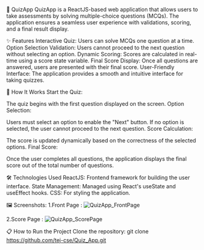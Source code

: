 🎯 QuizApp
QuizApp is a ReactJS-based web application that allows users to take assessments by solving multiple-choice questions (MCQs). The application ensures a seamless user experience with validations, scoring, and a final result display.

✨ Features
Interactive Quiz: Users can solve MCQs one question at a time.
Option Selection Validation: Users cannot proceed to the next question without selecting an option.
Dynamic Scoring: Scores are calculated in real-time using a score state variable.
Final Score Display: Once all questions are answered, users are presented with their final score.
User-Friendly Interface: The application provides a smooth and intuitive interface for taking quizzes.

🚀 How It Works
Start the Quiz:

The quiz begins with the first question displayed on the screen.
Option Selection:

Users must select an option to enable the "Next" button.
If no option is selected, the user cannot proceed to the next question.
Score Calculation:

The score is updated dynamically based on the correctness of the selected options.
Final Score:

Once the user completes all questions, the application displays the final score out of the total number of questions.

🛠️ Technologies Used
ReactJS: Frontend framework for building the user interface.
State Management: Managed using React's useState and useEffect hooks.
CSS: For styling the application.

🖼️ Screenshots:
1.Front Page :
![QuizApp_FrontPage](https://github.com/user-attachments/assets/c06b49a5-d0e9-4667-9c8d-ed453b7f29b1)

2.Score Page :
![QuizApp_ScorePage](https://github.com/user-attachments/assets/bb74f926-ea34-4a02-a0f2-5983949d292a)


📋 How to Run the Project
Clone the repository:
git clone https://github.com/tej-cse/Quiz_App.git



